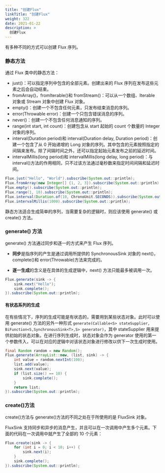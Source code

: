 ```yaml
---
title: "创建Flux"
linkTitle: "创建Flux"
weight: 322
date: 2021-01-22
description: >
  创建Flux
---
```




有多种不同的方式可以创建 Flux 序列。

### 静态方法

通过 Flux 类中的静态方法：

- just()：可以指定序列中包含的全部元素。创建出来的 Flux 序列在发布这些元素之后会自动结束。
- fromArray()，fromIterable()和 fromStream()：可以从一个数组、Iterable 对象或 Stream 对象中创建 Flux 对象。
- empty()：创建一个不包含任何元素，只发布结束消息的序列。
- error(Throwable error)：创建一个只包含错误消息的序列。
- never()：创建一个不包含任何消息通知的序列。
- range(int start, int count)：创建包含从 start 起始的 count 个数量的 Integer 对象的序列。
- interval(Duration period)和 interval(Duration delay, Duration period)：创建一个包含了从 0 开始递增的 Long 对象的序列。其中包含的元素按照指定的间隔来发布。除了间隔时间之外，还可以指定起始元素发布之前的延迟时间。
- intervalMillis(long period)和 intervalMillis(long delay, long period)：与 interval()方法的作用相同，只不过该方法通过毫秒数来指定时间间隔和延迟时间。

```java
Flux.just("Hello", "World").subscribe(System.out::println);
Flux.fromArray(new Integer[] {1, 2, 3}).subscribe(System.out::println);
Flux.empty().subscribe(System.out::println);
Flux.range(1, 10).subscribe(System.out::println);
Flux.interval(Duration.of(10, ChronoUnit.SECONDS)).subscribe(System.out::println);
Flux.intervalMillis(1000).subscribe(System.out::println);
```

静态方法适合生成简单的序列，当需要复杂的逻辑时，则应该使用 generate() 或 create() 方法。

### generate() 方法

generate() 方法通过同步和逐一的方式来产生 Flux 序列。

- **同步**是指序列的产生是通过调用所提供的 SynchronousSink 对象的 next()，complete()和 error(Throwable)方法来完成的。

- **逐一生成**的含义是在具体的生成逻辑中，next() 方法只能最多被调用一次。

```java
Flux.generate(sink -> {
    sink.next("Hello");
    sink.complete();
}).subscribe(System.out::println);
```

#### 有状态系列的生成

在有些情况下，序列的生成可能是有状态的，需要用到某些状态对象。此时可以使用 generate() 方法的另外一种形式 `generate(Callable<S> stateSupplier, BiFunction<S,SynchronousSink<T>,S> generator)`，其中 stateSupplier 用来提供初始的状态对象。在进行序列生成时，状态对象会作为 generator 使用的第一个参数传入，可以在对应的逻辑中对该状态对象进行修改以供下一次生成时使用。

```java
final Random random = new Random();
Flux.generate(ArrayList::new, (list, sink) -> {
    int value = random.nextInt(100);
    list.add(value);
    sink.next(value);
    if (list.size() == 10) {
        sink.complete();
    }
    return list;
}).subscribe(System.out::println);
```

### create()方法

create()方法与 generate()方法的不同之处在于所使用的是 FluxSink 对象。

FluxSink 支持同步和异步的消息产生，并且可以在一次调用中产生多个元素。下面的代码在一次调用中就产生了全部的 10 个元素：

```java
Flux.create(sink -> {
    for (int i = 0; i < 10; i++) {
        sink.next(i);
    }
    sink.complete();
}).subscribe(System.out::println);
```